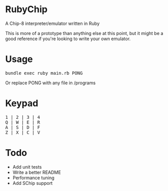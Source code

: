 # RubyChip
A Chip-8 interpreter/emulator written in Ruby

This is more of a prototype than anything else at this point, but it might be a good reference if you're looking to write your own emulator.

# Usage
<pre>bundle exec ruby main.rb PONG</pre>
Or replace PONG with any file in /programs

# Keypad
<pre>
1 | 2 | 3 | 4
Q | W | E | R
A | S | D | F
Z | X | C | V
</pre>

# Todo
- Add unit tests
- Write a better README
- Performance tuning
- Add SChip support
